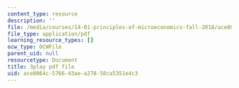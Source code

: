 ```yaml
---
content_type: resource
description: ''
file: /media/courses/14-01-principles-of-microeconomics-fall-2018/ace8064c576643aea27858ca5351e4c3_BF1ZtGIjTik.pdf
file_type: application/pdf
learning_resource_types: []
ocw_type: OCWFile
parent_uid: null
resourcetype: Document
title: 3play pdf file
uid: ace8064c-5766-43ae-a278-58ca5351e4c3
---
```

